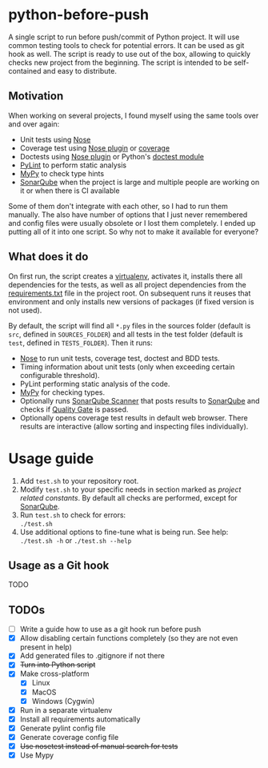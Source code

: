 # python-before-push
A single script to run before push/commit of Python project. It will use common testing tools to 
check for potential errors. It can be used as git hook as well. The script is ready to use out of 
the box, allowing to quickly checks new project from the beginning. The script is intended to be 
self-contained and easy to distribute.

## Motivation

When working on several projects, I found myself using the same tools over and over again:

* Unit tests using [Nose](http://nose.readthedocs.io/en/latest/)
* Coverage test using [Nose plugin](http://nose.readthedocs.io/en/latest/plugins/cover.html) 
  or [coverage](https://coverage.readthedocs.io/en/coverage-4.4.1/)
* Doctests using [Nose plugin](http://nose.readthedocs.io/en/latest/plugins/doctests.html) 
  or Python's [doctest module](https://docs.python.org/3/library/doctest.html)
* [PyLint](https://www.pylint.org/) to perform static analysis
* [MyPy](http://mypy.readthedocs.io/en/latest/) to check type hints
* [SonarQube](https://www.sonarqube.org/) when the project is large and multiple people are 
  working on it or when there is CI available

Some of them don't integrate with each other, so I had to run them manually. The also have 
number of options that I just never remembered and config files were usually obsolete or I 
lost them completely. I ended up putting all of it into one script. So why not to make it 
available for everyone?

## What does it do

On first run, the script creates a [virtualenv](https://pypi.python.org/pypi/virtualenv), 
activates it, installs there all dependencies for the tests, as well as all project 
dependencies from the [requirements.txt](https://pip.readthedocs.io/en/1.1/requirements.html) 
file in the project root. On subsequent runs it reuses that environment and only installs new 
versions of packages (if fixed version is not used).

By default, the script will find all `*.py` files in the sources folder (default is `src`, defined in `SOURCES_FOLDER`) and
all tests in the test folder (default is `test`, defined in `TESTS_FOLDER`). Then it runs:

* [Nose](http://nose.readthedocs.io/en/latest/) to run unit tests, coverage test, doctest and BDD tests.
* Timing information about unit tests (only when exceeding certain configurable threshold).
* PyLint performing static analysis of the code.
* [MyPy](http://mypy.readthedocs.io/en/latest/) for checking types.
* Optionally runs [SonarQube Scanner](https://docs.sonarqube.org/display/SCAN/Analyzing+with+SonarQube+Scanner) 
  that posts results to [SonarQube](https://www.sonarqube.org/) and checks if 
  [Quality Gate](https://docs.sonarqube.org/display/SONAR/Quality+Gates) is passed.
* Optionally opens coverage test results in default web browser. There results are interactive
  (allow sorting and inspecting files individually).

# Usage guide

1. Add `test.sh` to your repository root.
1. Modify `test.sh` to your specific needs in section marked as *project related constants*. 
   By default all checks are performed, except for [SonarQube](https://www.sonarqube.org/).
1. Run `test.sh` to check for errors: \
   `./test.sh`
1. Use additional options to fine-tune what is being run. See help: \
   `./test.sh -h` or `./test.sh --help`

## Usage as a Git hook

TODO

## TODOs
- [ ] Write a guide how to use as a git hook run before push
- [x] Allow disabling certain functions completely (so they are not even present in help)
- [x] Add generated files to .gitignore if not there
- [x] <s>Turn into Python script</s>
- [x] Make cross-platform
   - [x] Linux
   - [x] MacOS
   - [x] Windows (Cygwin)
- [x] Run in a separate virtualenv
- [x] Install all requirements automatically
- [x] Generate pylint config file
- [x] Generate coverage config file
- [x] <s>Use nosetest instead of manual search for tests</s>
- [x] Use Mypy
